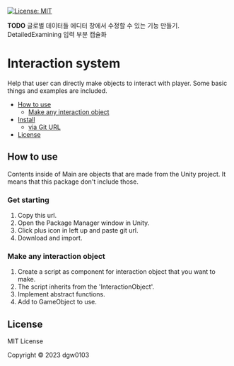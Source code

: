 [![License: MIT](https://img.shields.io/badge/License-MIT-green.svg)](https://opensource.org/licenses/MIT)

<b>TODO</b>
글로벌 데이터들 에디터 창에서 수정할 수 있는 기능 만들기.
DetailedExamining 입력 부분 캡슐화

# Interaction system
Help that user can directly make objects to interact with player. Some basic things and examples are included.

- [How to use](#how-to-use)
  - [Make any interaction object](#make-any-interaction-object)
- [Install](#install)
  - [via Git URL](#via-git-url)
- [License](#license)

## How to use
Contents inside of Main are objects that are made from the Unity project. It means that this package don't include those.

### Get starting
1. Copy this url.
2. Open the Package Manager window in Unity.
3. Click plus icon in left up and paste git url.
4. Download and import.

### Make any interaction object
1. Create a script as component for interaction object that you want to make.
2. The script inherits from the 'InteractionObject'.
3. Implement abstract functions.
4. Add to GameObject to use.

## License

MIT License

Copyright © 2023 dgw0103
